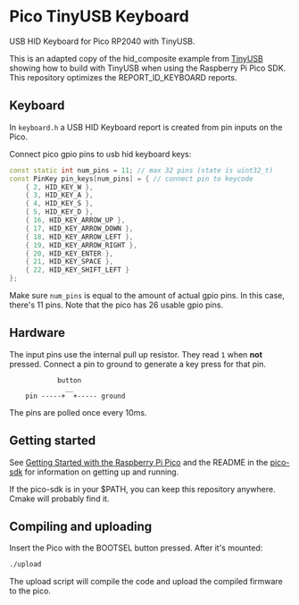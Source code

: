 # Pico TinyUSB Keyboard

USB HID Keyboard for Pico RP2040 with TinyUSB.

This is an adapted copy of the hid_composite example from [TinyUSB](https://github.com/hathach/tinyusb/tree/master/examples/device/hid_composite) showing how to build with TinyUSB when using the Raspberry Pi Pico SDK. This repository optimizes the REPORT_ID_KEYBOARD reports.

## Keyboard

In `keyboard.h` a USB HID Keyboard report is created from pin inputs on the Pico. 

Connect pico gpio pins to usb hid keyboard keys:

```c++
const static int num_pins = 11; // max 32 pins (state is uint32_t)
const PinKey pin_keys[num_pins] = { // connect pin to keycode
    { 2, HID_KEY_W },
    { 3, HID_KEY_A },
    { 4, HID_KEY_S },
    { 5, HID_KEY_D },
    { 16, HID_KEY_ARROW_UP },
    { 17, HID_KEY_ARROW_DOWN },
    { 18, HID_KEY_ARROW_LEFT },
    { 19, HID_KEY_ARROW_RIGHT },
    { 20, HID_KEY_ENTER },
    { 21, HID_KEY_SPACE },
    { 22, HID_KEY_SHIFT_LEFT }
};
```

Make sure `num_pins` is equal to the amount of actual gpio pins. In this case, there's 11 pins. Note that the pico has 26 usable gpio pins.

## Hardware

The input pins use the internal pull up resistor. They read `1` when **not** pressed. Connect a pin to ground to generate a key press for that pin.

```
            button
              __
    pin -----+  +----- ground
```

The pins are polled once every 10ms.

## Getting started

See [Getting Started with the Raspberry Pi Pico](https://rptl.io/pico-get-started) and the README in the [pico-sdk](https://github.com/raspberrypi/pico-sdk) for information on getting up and running.

If the pico-sdk is in your $PATH, you can keep this repository anywhere. Cmake will probably find it.

## Compiling and uploading

Insert the Pico with the BOOTSEL button pressed. After it's mounted:

```bash
./upload
```

The upload script will compile the code and upload the compiled firmware to the pico.

